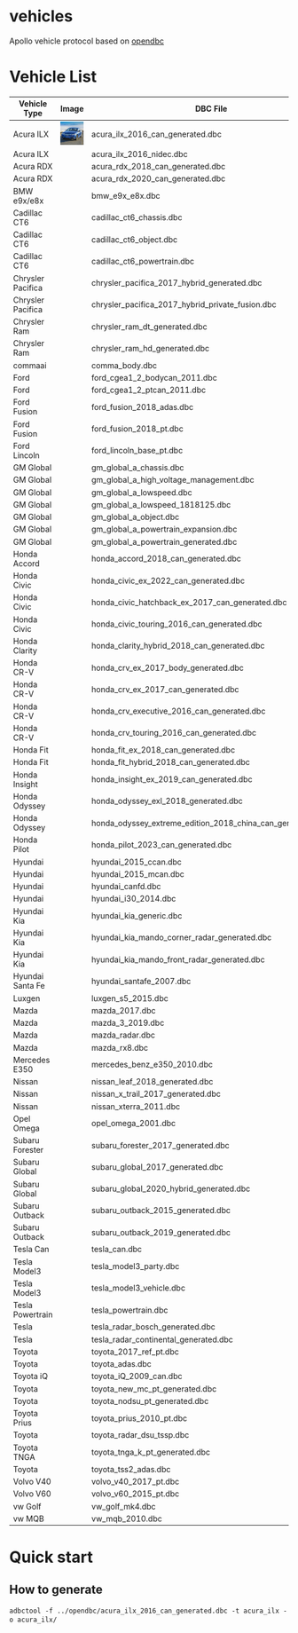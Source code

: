 # vehicles
Apollo vehicle protocol based on [opendbc](https://github.com/commaai/opendbc)

# Vehicle List

| Vehicle Type      | Image                                         | DBC File                                                   | Tested |
|-------------------|-----------------------------------------------|------------------------------------------------------------|--------|
| Acura ILX         | <img src=docs/acura_ilx_2016.jpg width ="50"> | acura_ilx_2016_can_generated.dbc                           | no     |
| Acura ILX         |                                               | acura_ilx_2016_nidec.dbc                                   | no     |
| Acura RDX         |                                               | acura_rdx_2018_can_generated.dbc                           | no     |
| Acura RDX         |                                               | acura_rdx_2020_can_generated.dbc                           | no     |
| BMW e9x/e8x       |                                               | bmw_e9x_e8x.dbc                                            | no     |
| Cadillac CT6      |                                               | cadillac_ct6_chassis.dbc                                   | no     |
| Cadillac CT6      |                                               | cadillac_ct6_object.dbc                                    | no     |
| Cadillac CT6      |                                               | cadillac_ct6_powertrain.dbc                                | no     |
| Chrysler Pacifica |                                               | chrysler_pacifica_2017_hybrid_generated.dbc                | no     |
| Chrysler Pacifica |                                               | chrysler_pacifica_2017_hybrid_private_fusion.dbc           | no     |
| Chrysler Ram      |                                               | chrysler_ram_dt_generated.dbc                              | no     |
| Chrysler Ram      |                                               | chrysler_ram_hd_generated.dbc                              | no     |
| commaai           |                                               | comma_body.dbc                                             | no     |
| Ford              |                                               | ford_cgea1_2_bodycan_2011.dbc                              | no     |
| Ford              |                                               | ford_cgea1_2_ptcan_2011.dbc                                | no     |
| Ford Fusion       |                                               | ford_fusion_2018_adas.dbc                                  | no     |
| Ford Fusion       |                                               | ford_fusion_2018_pt.dbc                                    | no     |
| Ford Lincoln      |                                               | ford_lincoln_base_pt.dbc                                   | no     |
| GM Global         |                                               | gm_global_a_chassis.dbc                                    | no     |
| GM Global         |                                               | gm_global_a_high_voltage_management.dbc                    | no     |
| GM Global         |                                               | gm_global_a_lowspeed.dbc                                   | no     |
| GM Global         |                                               | gm_global_a_lowspeed_1818125.dbc                           | no     |
| GM Global         |                                               | gm_global_a_object.dbc                                     | no     |
| GM Global         |                                               | gm_global_a_powertrain_expansion.dbc                       | no     |
| GM Global         |                                               | gm_global_a_powertrain_generated.dbc                       | no     |
| Honda Accord      |                                               | honda_accord_2018_can_generated.dbc                        | no     |
| Honda Civic       |                                               | honda_civic_ex_2022_can_generated.dbc                      | no     |
| Honda Civic       |                                               | honda_civic_hatchback_ex_2017_can_generated.dbc            | no     |
| Honda Civic       |                                               | honda_civic_touring_2016_can_generated.dbc                 | no     |
| Honda Clarity     |                                               | honda_clarity_hybrid_2018_can_generated.dbc                | no     |
| Honda CR-V        |                                               | honda_crv_ex_2017_body_generated.dbc                       | no     |
| Honda CR-V        |                                               | honda_crv_ex_2017_can_generated.dbc                        | no     |
| Honda CR-V        |                                               | honda_crv_executive_2016_can_generated.dbc                 | no     |
| Honda CR-V        |                                               | honda_crv_touring_2016_can_generated.dbc                   | no     |
| Honda Fit         |                                               | honda_fit_ex_2018_can_generated.dbc                        | no     |
| Honda Fit         |                                               | honda_fit_hybrid_2018_can_generated.dbc                    | no     |
| Honda Insight     |                                               | honda_insight_ex_2019_can_generated.dbc                    | no     |
| Honda Odyssey     |                                               | honda_odyssey_exl_2018_generated.dbc                       | no     |
| Honda Odyssey     |                                               | honda_odyssey_extreme_edition_2018_china_can_generated.dbc | no     |
| Honda Pilot       |                                               | honda_pilot_2023_can_generated.dbc                         | no     |
| Hyundai           |                                               | hyundai_2015_ccan.dbc                                      | no     |
| Hyundai           |                                               | hyundai_2015_mcan.dbc                                      | no     |
| Hyundai           |                                               | hyundai_canfd.dbc                                          | no     |
| Hyundai           |                                               | hyundai_i30_2014.dbc                                       | no     |
| Hyundai Kia       |                                               | hyundai_kia_generic.dbc                                    | no     |
| Hyundai Kia       |                                               | hyundai_kia_mando_corner_radar_generated.dbc               | no     |
| Hyundai Kia       |                                               | hyundai_kia_mando_front_radar_generated.dbc                | no     |
| Hyundai Santa Fe  |                                               | hyundai_santafe_2007.dbc                                   | no     |
| Luxgen            |                                               | luxgen_s5_2015.dbc                                         | no     |
| Mazda             |                                               | mazda_2017.dbc                                             | no     |
| Mazda             |                                               | mazda_3_2019.dbc                                           | no     |
| Mazda             |                                               | mazda_radar.dbc                                            | no     |
| Mazda             |                                               | mazda_rx8.dbc                                              | no     |
| Mercedes E350     |                                               | mercedes_benz_e350_2010.dbc                                | no     |
| Nissan            |                                               | nissan_leaf_2018_generated.dbc                             | no     |
| Nissan            |                                               | nissan_x_trail_2017_generated.dbc                          | no     |
| Nissan            |                                               | nissan_xterra_2011.dbc                                     | no     |
| Opel Omega        |                                               | opel_omega_2001.dbc                                        | no     |
| Subaru Forester   |                                               | subaru_forester_2017_generated.dbc                         | no     |
| Subaru Global     |                                               | subaru_global_2017_generated.dbc                           | no     |
| Subaru Global     |                                               | subaru_global_2020_hybrid_generated.dbc                    | no     |
| Subaru Outback    |                                               | subaru_outback_2015_generated.dbc                          | no     |
| Subaru Outback    |                                               | subaru_outback_2019_generated.dbc                          | no     |
| Tesla Can         |                                               | tesla_can.dbc                                              | no     |
| Tesla Model3      |                                               | tesla_model3_party.dbc                                     | no     |
| Tesla Model3      |                                               | tesla_model3_vehicle.dbc                                   | no     |
| Tesla Powertrain  |                                               | tesla_powertrain.dbc                                       | no     |
| Tesla             |                                               | tesla_radar_bosch_generated.dbc                            | no     |
| Tesla             |                                               | tesla_radar_continental_generated.dbc                      | no     |
| Toyota            |                                               | toyota_2017_ref_pt.dbc                                     | no     |
| Toyota            |                                               | toyota_adas.dbc                                            | no     |
| Toyota iQ         |                                               | toyota_iQ_2009_can.dbc                                     | no     |
| Toyota            |                                               | toyota_new_mc_pt_generated.dbc                             | no     |
| Toyota            |                                               | toyota_nodsu_pt_generated.dbc                              | no     |
| Toyota Prius      |                                               | toyota_prius_2010_pt.dbc                                   | no     |
| Toyota            |                                               | toyota_radar_dsu_tssp.dbc                                  | no     |
| Toyota TNGA       |                                               | toyota_tnga_k_pt_generated.dbc                             | no     |
| Toyota            |                                               | toyota_tss2_adas.dbc                                       | no     |
| Volvo V40         |                                               | volvo_v40_2017_pt.dbc                                      | no     |
| Volvo V60         |                                               | volvo_v60_2015_pt.dbc                                      | no     |
| vw Golf           |                                               | vw_golf_mk4.dbc                                            | no     |
| vw MQB            |                                               | vw_mqb_2010.dbc                                            | no     |


# Quick start

## How to generate
```shell
adbctool -f ../opendbc/acura_ilx_2016_can_generated.dbc -t acura_ilx -o acura_ilx/
```
